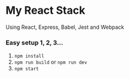 # My React Stack

Using React, Express, Babel, Jest and Webpack

### Easy setup 1, 2, 3...
1) `npm install`
2) `npm run build` or `npm run dev`
3) `npm start`

